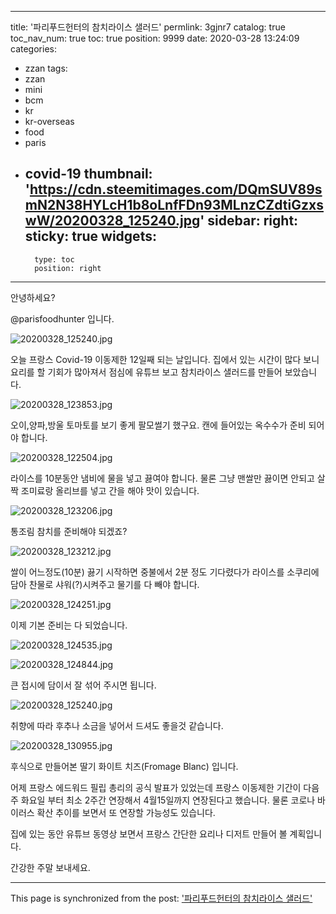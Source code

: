 
---
title: '파리푸드헌터의  참치라이스 샐러드'
permlink: 3gjnr7
catalog: true
toc_nav_num: true
toc: true
position: 9999
date: 2020-03-28 13:24:09
categories:
- zzan
tags:
- zzan
- mini
- bcm
- kr
- kr-overseas
- food
- paris
- covid-19
thumbnail: 'https://cdn.steemitimages.com/DQmSUV89smN2N38HYLcH1b8oLnfFDn93MLnzCZdtiGzxswW/20200328_125240.jpg'
sidebar:
    right:
        sticky: true
widgets:
    -
        type: toc
        position: right
---


안녕하세요?

@parisfoodhunter 입니다. 

![20200328_125240.jpg](https://cdn.steemitimages.com/DQmSUV89smN2N38HYLcH1b8oLnfFDn93MLnzCZdtiGzxswW/20200328_125240.jpg)

오늘 프랑스 Covid-19 이동제한 12일째 되는 날입니다. 집에서 있는 시간이 많다 보니 요리를 할 기회가 많아져서 점심에 유튜브 보고  참치라이스 샐러드를 만들어 보았습니다. 

![20200328_123853.jpg](https://cdn.steemitimages.com/DQmctp3iTxZY2VpG3inE1e8q9MYEHV6GijLZocA3mWVM7UM/20200328_123853.jpg)

오이,양파,방울 토마토를 보기 좋게 팔모썰기 했구요. 캔에 들어있는 옥수수가 준비 되어야 합니다. 

![20200328_122504.jpg](https://cdn.steemitimages.com/DQmUBqc4Qv7UfXCMZV1oTNdGsY79p9pnJNvP7ZVZb37yD9m/20200328_122504.jpg)

라이스를 10분동안 냄비에 물을 넣고 끓여야 합니다. 물론 그냥 맨쌀만 끓이면 안되고 살짝 조미료랑 올리브를 넣고 간을 해야 맛이 있습니다.

![20200328_123206.jpg](https://cdn.steemitimages.com/DQmSAPsobfq9amHFGtjWFtxjcZnN1cgUyE2Mhp7G46gf6zr/20200328_123206.jpg)

통조림 참치를 준비해야 되겠죠?

![20200328_123212.jpg](https://cdn.steemitimages.com/DQmYqYuygiWWwhbgeuniN3Et6SCvuzegoGbaR2PfNpocE2z/20200328_123212.jpg)

쌀이 어느정도(10분) 끓기 시작하면 중불에서 2분 정도 기다렸다가 라이스를 소쿠리에 담아 찬물로 샤워(?)시켜주고 물기를 다 빼야 합니다. 

![20200328_124251.jpg](https://cdn.steemitimages.com/DQmNrsZG6xLMj9LA9HVebDmmFjGUuHN744vh5HZAGuHAqyD/20200328_124251.jpg)

이제 기본 준비는 다 되었습니다. 

![20200328_124535.jpg](https://cdn.steemitimages.com/DQmdHjmcojL2w8kzXppBjXwkAVhHhG4QRQdi8XLBW5YZdju/20200328_124535.jpg)

![20200328_124844.jpg](https://cdn.steemitimages.com/DQmar1mufSWBUaACCd5a69GUDR2hxtkA2PbBksQxrCtHLAq/20200328_124844.jpg)

큰 접시에 담이서 잘 섞어 주시면 됩니다. 

![20200328_125240.jpg](https://cdn.steemitimages.com/DQmSUV89smN2N38HYLcH1b8oLnfFDn93MLnzCZdtiGzxswW/20200328_125240.jpg)

취향에 따라 후추나 소금을 넣어서 드셔도 좋을것 같습니다. 

![20200328_130955.jpg](https://cdn.steemitimages.com/DQmT6BWo9AzoMmty4xAFbXLECMSPNaKGyuHoKzuZMjX2Gg4/20200328_130955.jpg)

후식으로 만들어본 딸기 화이트 치즈(Fromage Blanc) 입니다. 

어제 프랑스 에드워드 필립 총리의 공식 발표가 있었는데 프랑스 이동제한 기간이 다음주 화요일 부터 최소 2주간 연장해서 4월15일까지 연장된다고 했습니다.  물론 코로나 바이러스 확산 추이를 보면서 또 연장할 가능성도 있습니다. 

집에 있는 동안 유튜브 동영상 보면서 프랑스 간단한 요리나 디저트 만들어 볼 계획입니다. 

간강한 주말 보내세요.

- - -

This page is synchronized from the post: ['파리푸드헌터의  참치라이스 샐러드'](https://steemit.com/@parisfoodhunter/3gjnr7)
